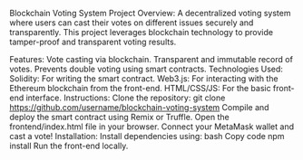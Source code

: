 Blockchain Voting System
Project Overview:
A decentralized voting system where users can cast their votes on different issues securely and transparently. This project leverages blockchain technology to provide tamper-proof and transparent voting results.

Features:
Vote casting via blockchain.
Transparent and immutable record of votes.
Prevents double voting using smart contracts.
Technologies Used:
Solidity: For writing the smart contract.
Web3.js: For interacting with the Ethereum blockchain from the front-end.
HTML/CSS/JS: For the basic front-end interface.
Instructions:
Clone the repository:
git clone https://github.com/username/blockchain-voting-system
Compile and deploy the smart contract using Remix or Truffle.
Open the frontend/index.html file in your browser.
Connect your MetaMask wallet and cast a vote!
Installation:
Install dependencies using:
bash
Copy code
npm install
Run the front-end locally.
